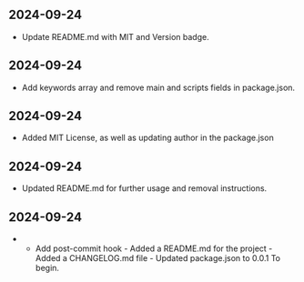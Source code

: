 ## 2024-09-24

- Update README.md with MIT and Version badge.

## 2024-09-24

- Add keywords array and remove main and scripts fields in package.json.

## 2024-09-24

- Added MIT License, as well as updating author in the package.json

## 2024-09-24

- Updated README.md for further usage and removal instructions.

## 2024-09-24

- - Add post-commit hook - Added a README.md for the project - Added a CHANGELOG.md file - Updated package.json to 0.0.1 To begin.
